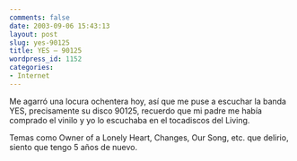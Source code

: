 ```yaml
---
comments: false
date: 2003-09-06 15:43:13
layout: post
slug: yes-90125
title: YES – 90125
wordpress_id: 1152
categories:
- Internet
---
```


Me agarró una locura ochentera hoy, así que me puse a escuchar la banda YES, precisamente su disco 90125, recuerdo que mi padre me había comprado el vinilo y yo lo escuchaba en el tocadiscos del Living.





Temas como Owner of a Lonely Heart, Changes, Our Song, etc. que delirio, siento que tengo 5 años de nuevo.




 

